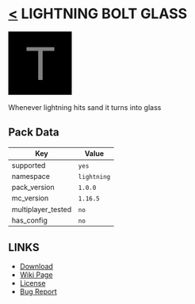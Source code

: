 # [<](../README.md) LIGHTNING BOLT GLASS

![alt](pack.png)

Whenever lightning hits sand it turns into glass

## Pack Data

| Key                | Value       |
| ------------------ | ----------- |
| supported          | `yes`       |
| namespace          | `lightning` |
| pack_version       | `1.0.0`     |
| mc_version         | `1.16.5`    |
| multiplayer_tested | `no`        |
| has_config         | `no`        |

## LINKS

-   [Download](https://www.curseforge.com/minecraft/customization/lightning-bolt-glass-datapack)
-   [Wiki Page](https://github.com/legopitstop/Datapacks/wiki)
-   [License](https://legopitstop.weebly.com/legopitstops-common-license-v2.html)
-   [Bug Report](https://github.com/legopitstop/Datapacks/issues)
